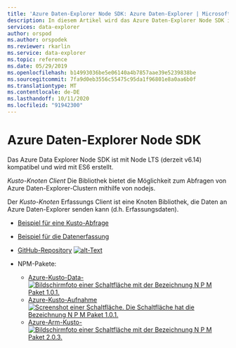 ```yaml
---
title: 'Azure Daten-Explorer Node SDK: Azure Daten-Explorer | Microsoft-Dokumentation'
description: In diesem Artikel wird das Azure Daten-Explorer Node SDK in Azure Daten-Explorer beschrieben.
services: data-explorer
author: orspod
ms.author: orspodek
ms.reviewer: rkarlin
ms.service: data-explorer
ms.topic: reference
ms.date: 05/29/2019
ms.openlocfilehash: b14993036be5e06140a4b7857aae39e5239838be
ms.sourcegitcommit: 7fa9d0eb3556c55475c95da1f96801e8a0aa6b0f
ms.translationtype: MT
ms.contentlocale: de-DE
ms.lasthandoff: 10/11/2020
ms.locfileid: "91942300"
---
```

# <a name="azure-data-explorer-node-sdk"></a>Azure Daten-Explorer Node SDK

Das Azure Data Explorer Node SDK ist mit Node LTS (derzeit v6.14) kompatibel und wird mit ES6 erstellt.

*Kusto-Knoten Client* Die Bibliothek bietet die Möglichkeit zum Abfragen von Azure Daten-Explorer-Clustern mithilfe von nodejs. 

Der *Kusto-Knoten* Erfassungs Client ist eine Knoten Bibliothek, die Daten an Azure Daten-Explorer senden kann (d.h. Erfassungsdaten). 

* [Beispiel für eine Kusto-Abfrage](https://github.com/Azure/azure-kusto-node/blob/master/azure-kusto-data/example.js)

* [Beispiel für die Datenerfassung](https://github.com/Azure/azure-kusto-node/blob/master/azure-kusto-ingest/example.js)

* [GitHub-Repository](https://github.com/Azure/azure-kusto-node) [ ![alt-Text](https://travis-ci.org/Azure/azure-kusto-node.svg?branch=master "azure-kusto-node")](https://travis-ci.org/Azure/azure-kusto-node)

* NPM-Pakete:

    * [Azure-Kusto-Data-](https://www.npmjs.com/package/azure-kusto-data)[ ![ Bildschirmfoto einer Schaltfläche mit der Bezeichnung N P M Paket 1.0.1.](https://badge.fury.io/js/azure-kusto-data.svg)](https://badge.fury.io/js/azure-kusto-data)   
    * [Azure-Kusto-Aufnahme](https://www.npmjs.com/package/azure-kusto-ingest)[ ![ Screenshot einer Schaltfläche. Die Schaltfläche hat die Bezeichnung N P M Paket 1.0.1.](https://badge.fury.io/js/azure-kusto-ingest.svg)](https://badge.fury.io/js/azure-kusto-ingest)  
    * [Azure-Arm-Kusto-](https://www.npmjs.com/package/azure-arm-kusto) [ ![ Bildschirmfoto einer Schaltfläche mit der Bezeichnung N P M Paket 2.0.3.](https://badge.fury.io/js/azure-arm-kusto.svg)](https://badge.fury.io/js/azure-arm-kusto)